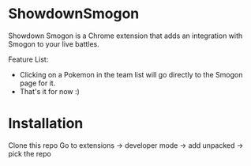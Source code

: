 # ShowdownSmogon

Showdown Smogon is a Chrome extension that adds an integration with Smogon to your live battles.

Feature List:
* Clicking on a Pokemon in the team list will go directly to the Smogon page for it.
* That's it for now :)

# Installation

Clone this repo
Go to extensions -> developer mode -> add unpacked -> pick the repo

